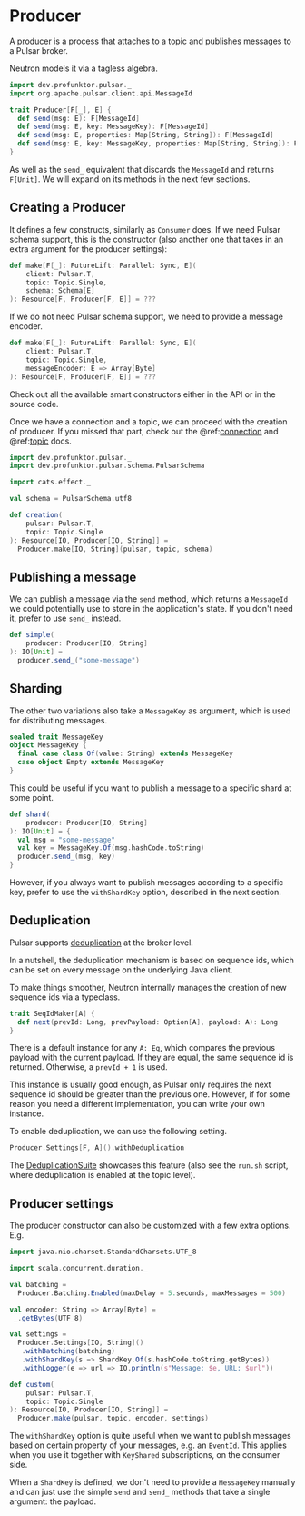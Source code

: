 # Producer

A [producer](https://pulsar.apache.org/docs/en/concepts-messaging/#producers) is a process that attaches to a topic and publishes messages to a Pulsar broker.

Neutron models it via a tagless algebra.

```scala mdoc:compile-only
import dev.profunktor.pulsar._
import org.apache.pulsar.client.api.MessageId

trait Producer[F[_], E] {
  def send(msg: E): F[MessageId]
  def send(msg: E, key: MessageKey): F[MessageId]
  def send(msg: E, properties: Map[String, String]): F[MessageId]
  def send(msg: E, key: MessageKey, properties: Map[String, String]): F[MessageId]
}
```

As well as the `send_` equivalent that discards the `MessageId` and returns `F[Unit]`. We will expand on its methods in the next few sections.

## Creating a Producer

It defines a few constructs, similarly as `Consumer` does. If we need Pulsar schema support, this is the constructor (also another one that takes in an extra argument for the producer settings):

```scala
def make[F[_]: FutureLift: Parallel: Sync, E](
    client: Pulsar.T,
    topic: Topic.Single,
    schema: Schema[E]
): Resource[F, Producer[F, E]] = ???
```

If we do not need Pulsar schema support, we need to provide a message encoder.

```scala
def make[F[_]: FutureLift: Parallel: Sync, E](
    client: Pulsar.T,
    topic: Topic.Single,
    messageEncoder: E => Array[Byte]
): Resource[F, Producer[F, E]] = ???
```

Check out all the available smart constructors either in the API or in the source code.

Once we have a connection and a topic, we can proceed with the creation of producer. If you missed that part, check out the @ref:[connection](../reference/Connection.md) and @ref:[topic](../reference/Topic.md) docs.

```scala mdoc
import dev.profunktor.pulsar._
import dev.profunktor.pulsar.schema.PulsarSchema

import cats.effect._

val schema = PulsarSchema.utf8

def creation(
    pulsar: Pulsar.T,
    topic: Topic.Single
): Resource[IO, Producer[IO, String]] =
  Producer.make[IO, String](pulsar, topic, schema)
```

## Publishing a message

We can publish a message via the `send` method, which returns a `MessageId` we could potentially use to store in the application's state. If you don't need it, prefer to use `send_` instead.

```scala mdoc
def simple(
    producer: Producer[IO, String]
): IO[Unit] =
  producer.send_("some-message")
```

## Sharding

The other two variations also take a `MessageKey` as argument, which is used for distributing messages.

```scala mdoc:compile-only
sealed trait MessageKey
object MessageKey {
  final case class Of(value: String) extends MessageKey
  case object Empty extends MessageKey
}
```

This could be useful if you want to publish a message to a specific shard at some point.

```scala mdoc
def shard(
    producer: Producer[IO, String]
): IO[Unit] = {
  val msg = "some-message"
  val key = MessageKey.Of(msg.hashCode.toString)
  producer.send_(msg, key)
}
```

However, if you always want to publish messages according to a specific key, prefer to use the `withShardKey` option, described in the next section.

## Deduplication

Pulsar supports [deduplication](https://pulsar.apache.org/docs/en/concepts-messaging/#message-deduplication) at the broker level.

In a nutshell, the deduplication mechanism is based on sequence ids, which can be set on every message on the underlying Java client.

To make things smoother, Neutron internally manages the creation of new sequence ids via a typeclass.

```scala mdoc
trait SeqIdMaker[A] {
  def next(prevId: Long, prevPayload: Option[A], payload: A): Long
}
```

There is a default instance for any `A: Eq`, which compares the previous payload with the current payload. If they are equal, the same sequence id is returned. Otherwise, a `prevId + 1` is used.

This instance is usually good enough, as Pulsar only requires the next sequence id should be greater than the previous one. However, if for some reason you need a different implementation, you can write your own instance.

To enable deduplication, we can use the following setting.

```scala
Producer.Settings[F, A]().withDeduplication
```

The [DeduplicationSuite](https://github.com/profunktor/neutron/blob/main/tests/src/it/scala/dev/profunktor/pulsar/DeduplicationSuite.scala) showcases this feature (also see the `run.sh` script, where deduplication is enabled at the topic level).

## Producer settings

The producer constructor can also be customized with a few extra options. E.g.

```scala mdoc
import java.nio.charset.StandardCharsets.UTF_8

import scala.concurrent.duration._

val batching =
  Producer.Batching.Enabled(maxDelay = 5.seconds, maxMessages = 500)

val encoder: String => Array[Byte] =
 _.getBytes(UTF_8)

val settings =
  Producer.Settings[IO, String]()
   .withBatching(batching)
   .withShardKey(s => ShardKey.Of(s.hashCode.toString.getBytes))
   .withLogger(e => url => IO.println(s"Message: $e, URL: $url"))

def custom(
    pulsar: Pulsar.T,
    topic: Topic.Single
): Resource[IO, Producer[IO, String]] =
  Producer.make(pulsar, topic, encoder, settings)
```

The `withShardKey` option is quite useful when we want to publish messages based on certain property of your messages, e.g. an `EventId`. This applies when you use it together with `KeyShared` subscriptions, on the consumer side.

When a `ShardKey` is defined, we don't need to provide a `MessageKey` manually and can just use the simple `send` and `send_` methods that take a single argument: the payload.
